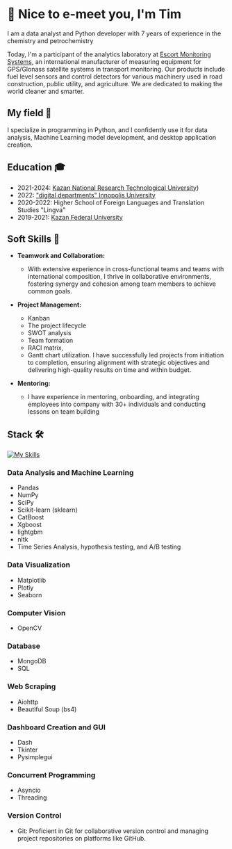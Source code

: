 # 👋 Nice to e-meet you, I'm Tim

I am a data analyst and Python developer with 7 years of experience in the chemistry and petrochemistry

Today, I'm a participant of the analytics laboratory at [Escort Monitoring Systems](https://www.fmeter.ru/en/), an international manufacturer of measuring equipment for GPS/Glonass satellite systems in transport monitoring. Our products include fuel level sensors and control detectors for various machinery used in road construction, public utility, and agriculture. We are dedicated to making the world cleaner and smarter.


## My field 🚀

I specialize in programming in Python, and I confidently use it for data analysis, Machine Learning model development, and desktop application creation.

## Education 🎓

- 2021-2024: [Kazan National Research Technological University](https://www.kstu.ru/knrtu/index_en.jsp))
- 2022: ["digital departments" Innopolis University](https://innopolis.university/en/)
- 2020-2022: Higher School of Foreign Languages and Translation Studies "Lingva"
- 2019-2021: [Kazan Federal University](https://eng.kpfu.ru/)

## Soft Skills 💬
- **Teamwork and Collaboration:**
  - With extensive experience in cross-functional teams and teams with international composition, I thrive in collaborative environments, fostering synergy and cohesion among team members to achieve common goals.

- **Project Management:**
  - Kanban
  - The project lifecycle
  - SWOT analysis
  - Team formation
  - RACI matrix, 
  - Gantt chart utilization.
 I have successfully led projects from initiation to completion, ensuring alignment with strategic objectives and delivering high-quality results on time and within budget.

- **Mentoring:**
  - I have experience in mentoring, onboarding, and integrating employees into company with 30+ individuals and conducting lessons on team building
 
## Stack 🛠
  [![My Skills](https://skillicons.dev/icons?i=python,anaconda,postgres,mongodb,docker,git)](https://skillicons.dev)

### Data Analysis and Machine Learning
- Pandas
- NumPy
- SciPy
- Scikit-learn (sklearn)
- CatBoost
- Xgboost
- lightgbm
- nltk
- Time Series Analysis, hypothesis testing, and A/B testing

### Data Visualization
- Matplotlib
- Plotly
- Seaborn

### Computer Vision
- OpenCV

### Database
- MongoDB
- SQL

### Web Scraping
- Aiohttp
- Beautiful Soup (bs4)

### Dashboard Creation and GUI
- Dash
- Tkinter
- Pysimplegui

### Concurrent Programming
- Asyncio
- Threading

### Version Control
- Git: Proficient in Git for collaborative version control and managing project repositories on platforms like GitHub.
